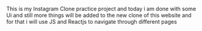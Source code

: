  This is my Instagram Clone practice project and today i am done with some Ui and still more things will be added to the new clone of this website and for that i will use JS and Reactjs to navigate through different pages
